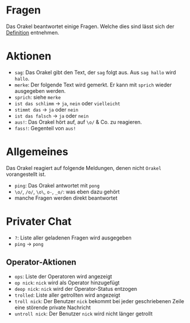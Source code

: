 <!-- vim:set ft=markdown: -->

Fragen
======

Das Orakel beantwortet einige Fragen. Welche dies sind lässt sich der
[Definition](https://github.com/hackyourlife/orakel/blob/master/messages.csv)
entnehmen.

Aktionen
========

* `sag`: Das Orakel gibt den Text, der `sag` folgt aus. Aus `sag hallo` wird
  `hallo`.
* `merke`: Der folgende Text wird gemerkt. Er kann mit `sprich` wieder
  ausgegeben werden.
* `sprich`: siehe `merke`
* `ist das schlimm` → `ja`, `nein` oder `vielleicht`
* `stimmt das` → `ja` oder `nein`
* `ist das falsch` → `ja` oder `nein`
* `aus!`: Das Orakel hört auf, auf `\o/` & Co. zu reagieren.
* `fass!`: Gegenteil von `aus!`

Allgemeines
===========

Das Orakel reagiert auf folgende Meldungen, denen nicht `Orakel` vorangestellt
ist.

* `ping`: Das Orakel antwortet mit `pong`
* `\o/`, `/o/`, `\o\`, `o-`, `_o/`: was eben dazu gehört
* manche Fragen werden direkt beantwortet

Privater Chat
=============

* `?`: Liste aller geladenen Fragen wird ausgegeben
* `ping` → `pong`

Operator-Aktionen
-----------------
* `ops`: Liste der Operatoren wird angezeigt
* `op nick`: `nick` wird als Operator hinzugefügt
* `deop nick`: `nick` wird der Operator-Status entzogen
* `trolled`: Liste aller getrollten wird angezeigt
* `troll nick`: Der Benutzer `nick` bekommt bei jeder geschriebenen Zeile eine störende private Nachricht
* `untroll nick`: Der Benutzer `nick` wird nicht länger getrollt
